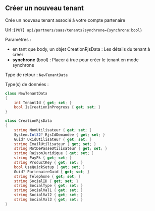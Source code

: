 ## <span id='tenant'>Créer un nouveau tenant</span>

Crée un nouveau tenant associé à votre compte partenaire

Url :`[PUT] api/partners/saas/tenants?synchrone={synchrone:bool}`

Paramètres : 

- en tant que body, un objet CreationRjsData : Les détails du tenant à créer
- **synchrone** (bool) : Placer à true pour créer le tenant en mode synchrone

Type de retour : `NewTenantData`

Type(s) de données :

```csharp
class NewTenantData
{
	int TenantId { get; set; }
	bool IsCreationInProgress { get; set; }
}

class CreationRjsData
{
	string NomUtilisateur { get; set; }
	System.Int32? RjsIdDemandee { get; set; }
	Guid? UxidUtilisateur { get; set; }
	string EmailUtilisateur { get; set; }
	string MotDePasseUtilisateur { get; set; }
	string RaisonJuridique { get; set; }
	string PayPk { get; set; }
	string ProductKey { get; set; }
	bool UseQuickSetup { get; set; }
	Guid? PartenaireGuid { get; set; }
	string Telephone { get; set; }
	string SocialID { get; set; }
	string SocialType { get; set; }
	string SocialVal1 { get; set; }
	string SocialVal2 { get; set; }
	string SocialVal3 { get; set; }
}

```
